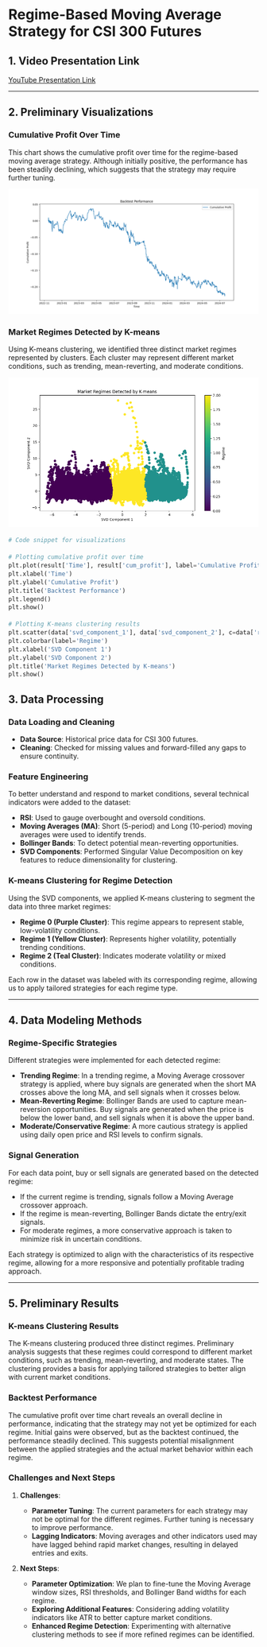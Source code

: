# Regime-Based Moving Average Strategy for CSI 300 Futures

## 1. Video Presentation Link
[YouTube Presentation Link](your_youtube_link_here)

---

## 2. Preliminary Visualizations

### Cumulative Profit Over Time
This chart shows the cumulative profit over time for the regime-based moving average strategy. Although initially positive, the performance has been steadily declining, which suggests that the strategy may require further tuning.

![Cumulative Profit](images/Figure_2.png)

### Market Regimes Detected by K-means
Using K-means clustering, we identified three distinct market regimes represented by clusters. Each cluster may represent different market conditions, such as trending, mean-reverting, and moderate conditions.

![K-means Clustering](images/Figure_1.png)

```python
# Code snippet for visualizations

# Plotting cumulative profit over time
plt.plot(result['Time'], result['cum_profit'], label='Cumulative Profit')
plt.xlabel('Time')
plt.ylabel('Cumulative Profit')
plt.title('Backtest Performance')
plt.legend()
plt.show()

# Plotting K-means clustering results
plt.scatter(data['svd_component_1'], data['svd_component_2'], c=data['regime'], cmap='viridis')
plt.colorbar(label='Regime')
plt.xlabel('SVD Component 1')
plt.ylabel('SVD Component 2')
plt.title('Market Regimes Detected by K-means')
plt.show()

```

## 3. Data Processing

### Data Loading and Cleaning
- **Data Source**: Historical price data for CSI 300 futures.
- **Cleaning**: Checked for missing values and forward-filled any gaps to ensure continuity.
  
### Feature Engineering
To better understand and respond to market conditions, several technical indicators were added to the dataset:
  - **RSI**: Used to gauge overbought and oversold conditions.
  - **Moving Averages (MA)**: Short (5-period) and Long (10-period) moving averages were used to identify trends.
  - **Bollinger Bands**: To detect potential mean-reverting opportunities.
  - **SVD Components**: Performed Singular Value Decomposition on key features to reduce dimensionality for clustering.

### K-means Clustering for Regime Detection
Using the SVD components, we applied K-means clustering to segment the data into three market regimes:
  - **Regime 0 (Purple Cluster)**: This regime appears to represent stable, low-volatility conditions.
  - **Regime 1 (Yellow Cluster)**: Represents higher volatility, potentially trending conditions.
  - **Regime 2 (Teal Cluster)**: Indicates moderate volatility or mixed conditions.

Each row in the dataset was labeled with its corresponding regime, allowing us to apply tailored strategies for each regime type.

---

## 4. Data Modeling Methods

### Regime-Specific Strategies
Different strategies were implemented for each detected regime:
  - **Trending Regime**: In a trending regime, a Moving Average crossover strategy is applied, where buy signals are generated when the short MA crosses above the long MA, and sell signals when it crosses below.
  - **Mean-Reverting Regime**: Bollinger Bands are used to capture mean-reversion opportunities. Buy signals are generated when the price is below the lower band, and sell signals when it is above the upper band.
  - **Moderate/Conservative Regime**: A more cautious strategy is applied using daily open price and RSI levels to confirm signals.

### Signal Generation
For each data point, buy or sell signals are generated based on the detected regime:
  - If the current regime is trending, signals follow a Moving Average crossover approach.
  - If the regime is mean-reverting, Bollinger Bands dictate the entry/exit signals.
  - For moderate regimes, a more conservative approach is taken to minimize risk in uncertain conditions.

Each strategy is optimized to align with the characteristics of its respective regime, allowing for a more responsive and potentially profitable trading approach.

---

## 5. Preliminary Results

### K-means Clustering Results
The K-means clustering produced three distinct regimes. Preliminary analysis suggests that these regimes could correspond to different market conditions, such as trending, mean-reverting, and moderate states. The clustering provides a basis for applying tailored strategies to better align with current market conditions.

### Backtest Performance
The cumulative profit over time chart reveals an overall decline in performance, indicating that the strategy may not yet be optimized for each regime. Initial gains were observed, but as the backtest continued, the performance steadily declined. This suggests potential misalignment between the applied strategies and the actual market behavior within each regime.

### Challenges and Next Steps
1. **Challenges**:
   - **Parameter Tuning**: The current parameters for each strategy may not be optimal for the different regimes. Further tuning is necessary to improve performance.
   - **Lagging Indicators**: Moving averages and other indicators used may have lagged behind rapid market changes, resulting in delayed entries and exits.
   
2. **Next Steps**:
   - **Parameter Optimization**: We plan to fine-tune the Moving Average window sizes, RSI thresholds, and Bollinger Band widths for each regime.
   - **Exploring Additional Features**: Considering adding volatility indicators like ATR to better capture market conditions.
   - **Enhanced Regime Detection**: Experimenting with alternative clustering methods to see if more refined regimes can be identified.

